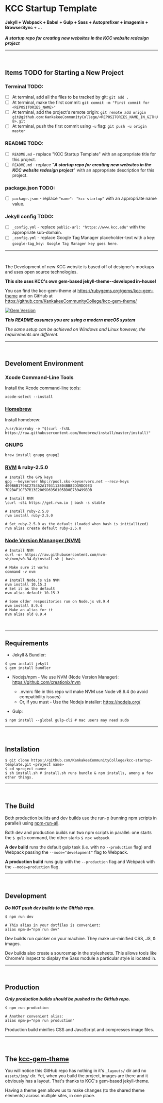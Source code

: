 # KCC Startup Template

#### Jekyll + Webpack + Babel + Gulp + Sass + Autoprefixer + imagemin + BrowserSync + ...

***A startup repo for creating new websites in the KCC website redesign project***

---

<br>

## Items TODO for Starting a New Project

### Terminal TODO:

- [ ] At terminal, add all the files to be tracked by git: `git add .`
- [ ] At terminal, make the first commit: `git commit -m "First commit for <REPOSITORIES_NAME>"`
- [ ] At terminal, add the project's remote origin: `git remote add origin git@github.com:KankakeeCommunityCollege/<REPOSITORIES_NAME_IN_GITHUB>.git`
- [ ] At terminal, push the first commit using `-u` flag: `git push -u origin master`

### README TODO:

- [ ] `README.md` - replace "KCC Startup Template" with an appropriate title for this project.
- [ ] `README.md` - replace "***A startup repo for creating new websites in the KCC website redesign project***" with an appropriate description for this project.

### package.json TODO:

- [ ] `package.json` - replace `"name": "kcc-startup"` with an appropriate name value.

### Jekyll config TODO:

- [ ] `_config.yml` - replace `public-url: "https://www.kcc.edu"` with the appropriate sub-domain.
- [ ] `_config.yml` - replace Google Tag Manager placeholder-text with a key: `google-tag_key: Google Tag Manager key goes here`.

---

<br>

The Development of new KCC website is based off of designer's mockups and uses open source technologies.

**This site uses KCC's own gem-based jekyll-theme--developed in-house!**

You can find the kcc-gem-theme at https://rubygems.org/gems/kcc-gem-theme and on GitHub at https://github.com/KankakeeCommunityCollege/kcc-gem-theme/

[![Gem Version](https://badge.fury.io/rb/kcc-gem-theme.svg)](https://badge.fury.io/rb/kcc-gem-theme)

***This README assumes you are using a modern macOS system***

*The same setup can be achieved on Windows and Linux however, the requirements are different.*

---

<br>

## Develoment Environment

### Xcode Command-Line Tools

Install the Xcode command-line tools:

```shell
xcode-select --install
```

### [Homebrew](https://brew.sh/)

Install homebrew:

```shell
/usr/bin/ruby -e "$(curl -fsSL https://raw.githubusercontent.com/Homebrew/install/master/install)"
```

### GNUPG

```shell
brew install gnupg gnupg2
```

### [RVM](https://rvm.io/) & ruby-2.5.0

```shell
# Install the GPG keys
gpg --keyserver hkp://pool.sks-keyservers.net --recv-keys 409B6B1796C275462A1703113804BB82D39DC0E3 7D2BAF1CF37B13E2069D6956105BD0E739499BDB

# Install RVM
\curl -sSL https://get.rvm.io | bash -s stable
```

```shell
# Install ruby-2.5.0
rvm install ruby-2.5.0

# Set ruby-2.5.0 as the default (loaded when bash is initiallized)
rvm alias create default ruby-2.5.0
```

### [Node Version Mananger (NVM)](https://github.com/nvm-sh/nvm)

```shell
# Install NVM
curl -o- https://raw.githubusercontent.com/nvm-sh/nvm/v0.34.0/install.sh | bash

# Make sure it works
command -v nvm
```

```shell
# Install Node.js via NVM
nvm install 10.15.3
# Set it as the default
nvm alias default 10.15.3

# Some older respositories run on Node.js v8.9.4
nvm install 8.9.4
# Make an alias for it
nvm alias old 8.9.4
```

<br>

---

## Requirements

 - Jekyll & Bundler:
```shell
$ gem install jekyll
$ gem install bundler
```
 - Nodejs/npm - We use NVM (Node Version Manager): https://github.com/creationix/nvm
   - .nvmrc file in this repo will make NVM use Node v8.9.4 (to avoid compatibility issues)
   - Or, if you must - Use the Nodejs installer: https://nodejs.org/

 - Gulp:
```shell
$ npm install --global gulp-cli # mac users may need sudo
```

---

<br>

## Installation

```shell
$ git clone https://github.com/KankakeeCommunityCollege/kcc-startup-template.git <project name>
$ cd <project name>
$ sh install.sh # install.sh runs bundle & npm installs, among a few other things.
```

---

<br>

## The Build

Both production builds and dev builds use the run-p (running npm scripts in parallel) using [npm-run-all](https://www.npmjs.com/package/npm-run-all).

Both dev and production builds run two npm scripts in parallel: one starts the `$ gulp` command, the other starts `$ npx webpack`.

**A dev build** runs the default gulp task (i.e. with no `--production` flag) and Webpack passing the `--mode="development"` flag to Webpack.

**A production build** runs gulp with the `--production` flag and Webpack with the `--mode=production` flag.

---

<br>

## Development

***Do NOT push dev builds to the GitHub repo.***

```shell
$ npm run dev

# This alias in your dotfiles is convenient:
alias npm-d="npm run dev"
```

Dev builds run quicker on your machine. They make un-minified CSS, JS, & images.

Dev builds also create a sourcemap in the stylesheets. This allows tools like Chrome's inspect to display the Sass module a particular style is located in.

---

<br>

## Production

***Only production builds should be pushed to the GitHub repo.***

```shell
$ npm run production

# Another convenient alias:
alias npm-p="npm run production"
```

Production build minifies CSS and JavaScript and compresses image files.

---

<br>

## The [kcc-gem-theme](https://rubygems.org/gems/kcc-gem-theme)

You will notice this GitHub repo has nothing in it's `_layouts/` dir and no `assets/img/` dir. Yet, when you build the project, images are there and it obviously has a layout. That's thanks to KCC's gem-based jekyll-theme.

Having a theme gem allows us to make changes (to the shared theme elements) across multiple sites, in one place.
